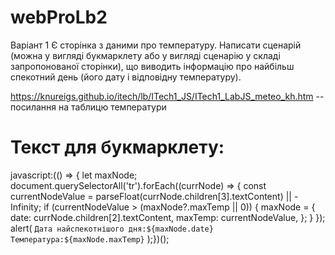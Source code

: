 # webProLb2

Варіант 1
Є сторінка з даними про температуру. Написати сценарій
(можна у вигляді букмарклету або у вигляді сценарію у складі запропонованої сторінки),
що виводить інформацію про найбільш спекотний день (його дату і відповідну температуру).

https://knureigs.github.io/itech/lb/ITech1_JS/ITech1_LabJS_meteo_kh.htm -- посилання на таблицю температури



# Текст для букмарклету:
javascript:(() => {  let maxNode;  document.querySelectorAll('tr').forEach((currNode) => {    const currentNodeValue =      parseFloat(currNode.children[3].textContent) || -Infinity;    if (currentNodeValue > (maxNode?.maxTemp || 0)) {      maxNode = {        date: currNode.children[2].textContent,        maxTemp: currentNodeValue,      };    }  });  alert(    `Дата найспекотнішого дня:${maxNode.date}   Температура:${maxNode.maxTemp}`  );})();
